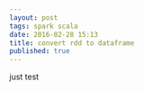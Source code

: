 ```yaml
---
layout: post
tags: spark scala
date: 2016-02-28 15:13
title: convert rdd to dataframe 
published: true
---
```

just test


